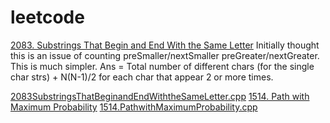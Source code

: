 # leetcode
[2083. Substrings That Begin and End With the Same Letter](https://leetcode.com/problems/substrings-that-begin-and-end-with-the-same-letter/)
Initially thought this is an issue of counting preSmaller/nextSmaller preGreater/nextGreater. This is much simpler. 
Ans = Total number of different chars (for the single char strs)  +  N(N-1)/2 for each char that appear 2 or more times.

[2083SubstringsThatBeginandEndWiththeSameLetter.cpp](https://github.com/lianglu00/leetcode/blob/main/array/2083SubstringsThatBeginandEndWiththeSameLetter.cpp)
[1514. Path with Maximum Probability](https://leetcode.com/problems/path-with-maximum-probability/)
[1514.PathwithMaximumProbability.cpp](https://github.com/lianglu00/leetcode/commit/86959ee040703b69aac4bcce42be09b30a8d650a)
